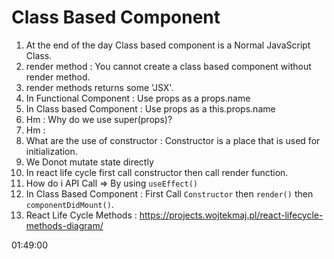 # Class Based Component
1. At the end of the day Class based component is a Normal JavaScript Class.
2. render method : You cannot create a class based component without render method.
3. render methods returns some 'JSX'.
4. In Functional Component : Use props as a props.name
5. In Class based Component : Use props as a this.props.name
6. Hm : Why do we use super(props)?
7. Hm : 
8. What are the use of constructor : Constructor is a place that is used for initialization.
9. We Donot mutate state directly
10. In react life cycle first call constructor then call render function.
11. How do i API Call => By using `useEffect()`
12. In Class Based Component : First Call `Constructor` then `render()` then `componentDidMount()`.
13. React Life Cycle Methods : https://projects.wojtekmaj.pl/react-lifecycle-methods-diagram/

01:49:00
